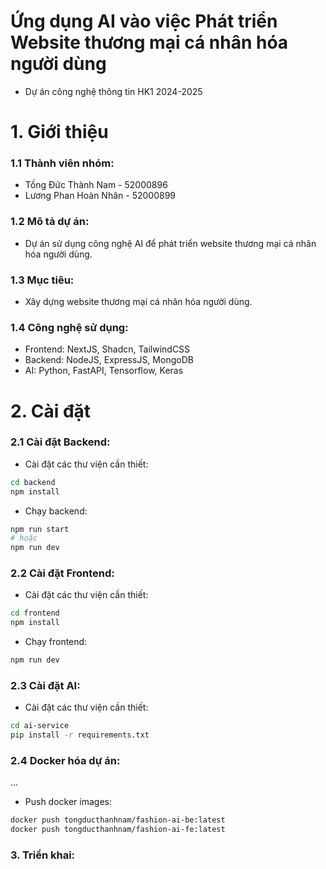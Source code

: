 # Ứng dụng AI vào việc Phát triển Website thương mại cá nhân hóa người dùng
- Dự án công nghệ thông tin HK1 2024-2025 

# 1. Giới thiệu
### 1.1 Thành viên nhóm:
- Tống Đức Thành Nam - 52000896
- Lương Phan Hoàn Nhân - 52000899
### 1.2 Mô tả dự án:
- Dự án sử dụng công nghệ AI để phát triển website thương mại cá nhân hóa người dùng.
### 1.3 Mục tiêu:
- Xây dựng website thương mại cá nhân hóa người dùng.
### 1.4 Công nghệ sử dụng:
- Frontend: NextJS, Shadcn, TailwindCSS
- Backend: NodeJS, ExpressJS, MongoDB
- AI: Python, FastAPI, Tensorflow, Keras

# 2. Cài đặt
### 2.1 Cài đặt Backend:
- Cài đặt các thư viện cần thiết:
```bash
cd backend
npm install
```
- Chạy backend:
```bash
npm run start 
# hoặc 
npm run dev
```

### 2.2 Cài đặt Frontend:
- Cài đặt các thư viện cần thiết:
```bash
cd frontend
npm install
```
- Chạy frontend:
```bash
npm run dev
```

### 2.3 Cài đặt AI:
- Cài đặt các thư viện cần thiết:
```bash
cd ai-service
pip install -r requirements.txt
```

### 2.4 Docker hóa dự án:
...

- Push docker images:
```bash
docker push tongducthanhnam/fashion-ai-be:latest
docker push tongducthanhnam/fashion-ai-fe:latest
```
### 3. Triển khai:
